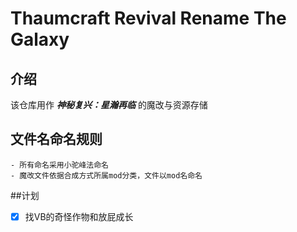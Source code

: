 # Thaumcraft Revival Rename The Galaxy
## 介绍
  该仓库用作 ***神秘复兴：星瀚再临*** 的魔改与资源存储
## 文件名命名规则
	- 所有命名采用小驼峰法命名
	- 魔改文件依据合成方式所属mod分类，文件以mod名命名

##计划
- [x] 找VB的奇怪作物和放屁成长